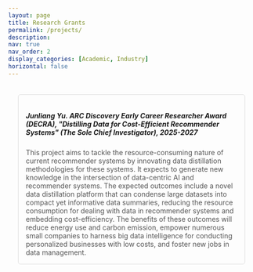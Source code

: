 ```yaml
---
layout: page
title: Research Grants
permalink: /projects/
description: 
nav: true
nav_order: 2
display_categories: [Academic, Industry]
horizontal: false
---
```


<div class="grants-list">
    <div class="grant-item">
        <h5>Junliang Yu. ARC Discovery Early Career Researcher Award (DECRA), "Distilling Data for Cost-Efficient Recommender Systems" (The Sole Chief Investigator), 2025-2027</h5>
        <p>This project aims to tackle the resource-consuming nature of current recommender systems by innovating data distillation methodologies for these systems. It expects to generate new knowledge in the intersection of data-centric AI and recommender systems. The expected outcomes include a novel data distillation platform that can condense large datasets into compact yet informative data summaries, reducing the resource consumption for dealing with data in recommender systems and embedding cost-efficiency. The benefits of these outcomes will reduce energy use and carbon emission, empower numerous small companies to harness big data intelligence for conducting personalized businesses with low costs, and foster new jobs in data management.</p>
    </div>
</div>


<style>
    .grants-list {
        padding: 20px;
    }

    .grant-item {
        margin-bottom: 20px;
        padding: 15px;
        border: 1px solid #ddd;
        border-radius: 5px;
    }

    .grant-item h4 {
        margin-bottom: 10px;
        color: black; /* Highlight the title with a blue color */
    }

    .grant-item p {
        margin: 0;
        font-size: 14px;
        color: #555;
        transition: background-color 0.3s ease; /* Smooth transition for background color */
    }

    .grant-item p:hover {
        background-color: lightyellow;
    }
</style>